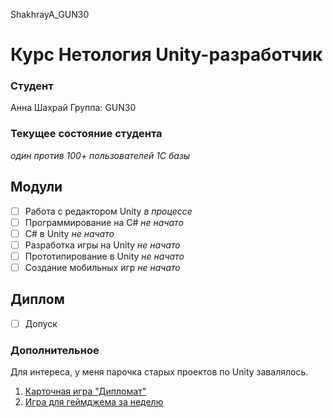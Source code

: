 ShakhrayA_GUN30
# Курс Нетология Unity-разработчик

### Студент
Анна Шахрай
Группа: GUN30

### Текущее состояние студента
*один против 100+ пользователей 1С базы*

## Модули
- [ ] Работа с редактором Unity *в процессе*
- [ ] Программирование на C# 	*не начато*
- [ ] C# в Unity 				*не начато*
- [ ] Разработка игры на Unity 	*не начато*
- [ ] Прототипирование в Unity 	*не начато*
- [ ] Создание мобильных игр 	*не начато*

## Диплом
- [ ] Допуск

### Дополнительное
Для интереса, у меня парочка старых проектов по Unity завалялось.  

1. [Карточная игра "Дипломат"](https://github.com/Anthrall/Skull-and-Bones-game)
2. [Игра для геймджема за неделю](https://github.com/Anthrall/kind-pixie/)
